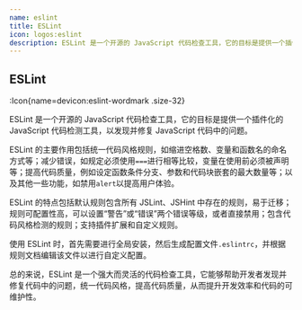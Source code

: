 ```yaml
---
name: eslint
title: ESLint
icon: logos:eslint
description: ESLint 是一个开源的 JavaScript 代码检查工具，它的目标是提供一个插件化的 JavaScript 代码检测工具，以发现并修复 JavaScript 代码中的问题。
---
```


## ESLint

:Icon{name=devicon:eslint-wordmark .size-32}

ESLint 是一个开源的 JavaScript 代码检查工具，它的目标是提供一个插件化的 JavaScript 代码检测工具，以发现并修复 JavaScript 代码中的问题。

ESLint 的主要作用包括统一代码风格规则，如缩进空格数、变量和函数名的命名方式等；减少错误，如规定必须使用`===`进行相等比较，变量在使用前必须被声明等；提高代码质量，例如设定函数条件分支、参数和代码块嵌套的最大数量等；以及其他一些功能，如禁用`alert`以提高用户体验。

ESLint 的特点包括默认规则包含所有 JSLint、JSHint 中存在的规则，易于迁移；规则可配置性高，可以设置“警告”或“错误”两个错误等级，或者直接禁用；包含代码风格检测的规则；支持插件扩展和自定义规则。

使用 ESLint 时，首先需要进行全局安装，然后生成配置文件`.eslintrc`，并根据规则文档编辑该文件以进行自定义配置。

总的来说，ESLint 是一个强大而灵活的代码检查工具，它能够帮助开发者发现并修复代码中的问题，统一代码风格，提高代码质量，从而提升开发效率和代码的可维护性。
